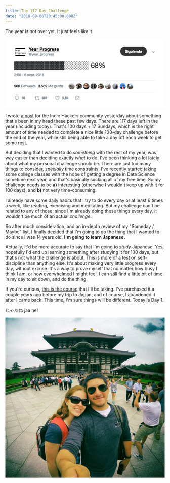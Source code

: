 ```yaml
---
title: The 117-Day Challenge
date: "2018-09-06T20:45:00.000Z"
---
```


The year is not over yet. It just feels like it.

![Tweet from @year_progress showing that 2018 is 68% gone.](./year-progress.png)

I wrote [a post](https://www.indiehackers.com/forum/the-117-day-challenge-ca4543e4e3) for the Indie Hackers community yesterday about something that's been in my head these past few days. There are 117 days left in the year (including today). That's 100 days + 17 Sundays, which is the right amount of time needed to complete a nice little 100-day challenge before the end of the year, while still being able to take a day off each week to get some rest.

But deciding that I wanted to do _something_ with the rest of my year, was way easier than deciding exactly _what_ to do. I've been thinking a lot lately about what my personal challenge should be. There are just too many things to consider, _specially_ time constraints. I've recently started taking some college classes with the hope of getting a degree in Data Science sometime next year, and that's basically sucking all of my free time. So my challenge needs to be **a)** interesting (otherwise I wouldn't keep up with it for 100 days), and **b)** not very time-consuming.

I already have some daily habits that I try to do every day or at least 6 times a week, like reading, exercising and meditating. But my challenge can't be related to any of those; since I'm already doing these things every day, it wouldn't be much of an actual _challenge_.

So after much consideration, and an in-depth review of my "Someday / Maybe" list, I finally decided that I'm going to do the thing that I wanted to do since I was 14 years old. **I'm going to learn Japanese.**

Actually, it'd be more accurate to say that I'm going to _study_ Japanese. Yes, hopefully I'd end up learning something after studying it for 100 days, but that's not what the challenge is about. This is more of a test on self-discipline than anything else. It's about making very little progress every day, without excuse. It's a way to prove myself that no matter how busy I think I am, or how overwhelmed I might feel, I can still find a little bit of time in my day to sit down, and do the thing.

If you're curious, [this is the course](https://www.udemy.com/japanese-in-context) that I'll be taking. I've purchased it a couple years ago before my trip to Japan, and of course, I abandoned it after I came back. This time, I'm sure things will be different. Today is Day 1.

じゃあね jaa ne!

![My wife and I in Nara, Japan](./maxi-patri-japan.jpg)
